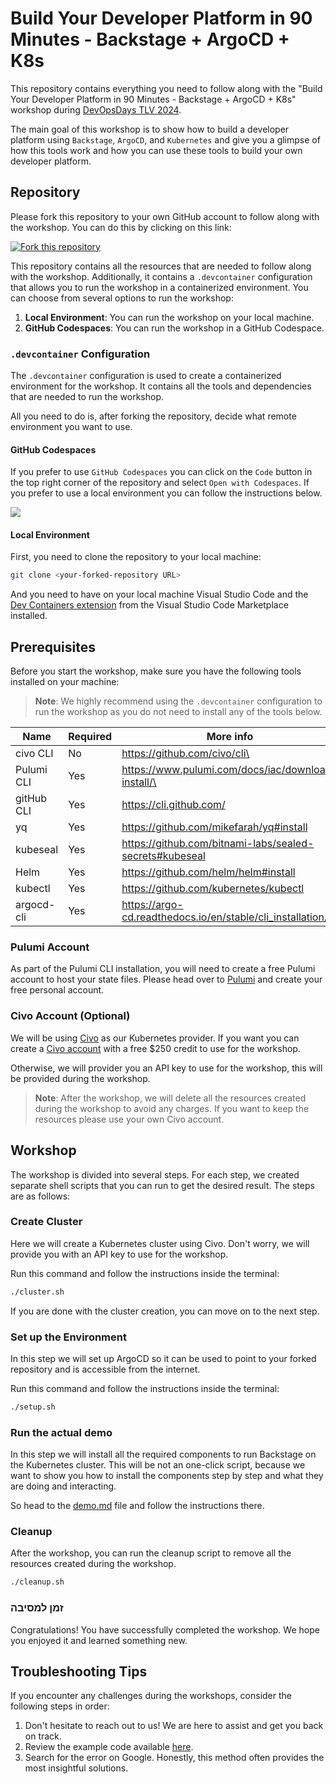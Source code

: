 # Build Your Developer Platform in 90 Minutes - Backstage + ArgoCD + K8s

This repository contains everything you need to follow along with the "Build Your Developer Platform in 90 Minutes -
Backstage + ArgoCD + K8s" workshop during [DevOpsDays TLV 2024](https://tlvcommunity.dev/devopsdays/agenda-2024).

The main goal of this workshop is to show how to build a developer platform using `Backstage`, `ArgoCD`, and
`Kubernetes` and give you a glimpse of how this tools work and how you can use these tools to build your own developer
platform.

## Repository

Please fork this repository to your own GitHub account to follow along with the workshop. You can do this by clicking on
this link:

[![Fork this repository](https://img.shields.io/badge/Fork-this%20repository-orange?logo=github&style=for-the-badge)](https://github.com/dirien/backstage-demo/fork)

This repository contains all the resources that are needed to follow along with the workshop. Additionally, it contains
a `.devcontainer` configuration that allows you to run the workshop in a containerized environment. You can choose from
several options to run the workshop:

1. **Local Environment**: You can run the workshop on your local machine.
1. **GitHub Codespaces**: You can run the workshop in a GitHub Codespace.

### `.devcontainer` Configuration

The `.devcontainer` configuration is used to create a containerized environment for the workshop. It contains all the
tools and dependencies that are needed to run the workshop.

All you need to do is, after forking the repository, decide what remote environment you want to use.

#### GitHub Codespaces

If you prefer to use `GitHub Codespaces` you can click on the `Code` button in the top right corner of the repository
and select `Open with Codespaces`. If you prefer to use a local environment you can follow the instructions below.

<img src="img/codespace.png">

#### Local Environment

First, you need to clone the repository to your local machine:

```bash
git clone <your-forked-repository URL>
```

And you need to have on your local machine Visual Studio Code and
the [Dev Containers extension](https://marketplace.visualstudio.com/items?itemName=ms-vscode-remote.remote-containers)
from the Visual Studio Code Marketplace installed.

## Prerequisites

Before you start the workshop, make sure you have the following tools installed on your machine:

> **Note**: We highly recommend using the `.devcontainer` configuration to run the workshop as you do not need to
> install any of the tools below.

| Name       | Required | More info                                                  |
|------------|----------|------------------------------------------------------------|
| civo CLI   | No       | https://github.com/civo/cli\                               |
| Pulumi CLI | Yes      | https://www.pulumi.com/docs/iac/download-install/\         |
| gitHub CLI | Yes      | https://cli.github.com/                                    |
| yq         | Yes      | https://github.com/mikefarah/yq#install                    |
| kubeseal   | Yes      | https://github.com/bitnami-labs/sealed-secrets#kubeseal    |
| Helm       | Yes      | https://github.com/helm/helm#install                       |
| kubectl    | Yes      | https://github.com/kubernetes/kubectl                      |
| argocd-cli | Yes      | https://argo-cd.readthedocs.io/en/stable/cli_installation/ |

### Pulumi Account

As part of the Pulumi CLI installation, you will need to create a free Pulumi account to host your state files. Please
head over to [Pulumi](https://app.pulumi.com/signup) and create your free personal account.

### Civo Account (Optional)

We will be using [Civo](https://www.civo.com/) as our Kubernetes provider. If you want you can create
a [Civo account](https://dashboard.civo.com/signup) with a free $250 credit to use for the workshop.

Otherwise, we will provider you an API key to use for the workshop, this will be provided during the workshop.

> **Note**: After the workshop, we will delete all the resources created during the workshop to avoid any charges. If
> you want to keep the resources please use your own Civo account.

## Workshop

The workshop is divided into several steps. For each step, we created separate shell scripts that you can run to get the
desired result. The steps are as follows:

### Create Cluster

Here we will create a Kubernetes cluster using Civo. Don't worry, we will provide you with an API key to use for the
workshop.

Run this command and follow the instructions inside the terminal:

```bash
./cluster.sh
```

If you are done with the cluster creation, you can move on to the next step.

### Set up the Environment

In this step we will set up ArgoCD so it can be used to point to your forked repository and is accessible from the
internet.

Run this command and follow the instructions inside the terminal:

```bash
./setup.sh
```

### Run the actual demo

In this step we will install all the required components to run Backstage on the Kubernetes cluster. This will be not an
one-click script, because we want to show you how to install the components step by step and what they are doing and
interacting.

So head to the [demo.md](demo.md) file and follow the instructions there.

### Cleanup

After the workshop, you can run the cleanup script to remove all the resources created during the workshop.

```bash
./cleanup.sh
```

### זמן למסיבה 

Congratulations! You have successfully completed the workshop. We hope you enjoyed it and learned something new.

## Troubleshooting Tips

If you encounter any challenges during the workshops, consider the following steps in order:

1. Don't hesitate to reach out to us! We are here to assist and get you back on track.
1. Review the example code available [here](https://github.com/dirien/backstage-demo.git).
1. Search for the error on Google. Honestly, this method often provides the most insightful solutions.
